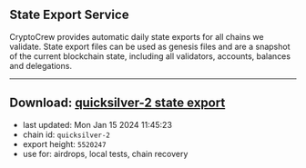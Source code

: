 ## State Export Service
CryptoCrew provides automatic daily state exports for all chains we validate. State export files can be used as genesis files and are a snapshot of the current blockchain state, including all validators, accounts, balances and delegations.

---
**Download: [quicksilver-2 state export](https://dl.ccvalidators.com/SERVICE/quicksilver/quicksilver-2_export_5520247.json)**
---

- last updated: Mon Jan 15 2024 11:45:23
- chain id: `quicksilver-2`
- export height: `5520247`
- use for: airdrops, local tests, chain recovery
